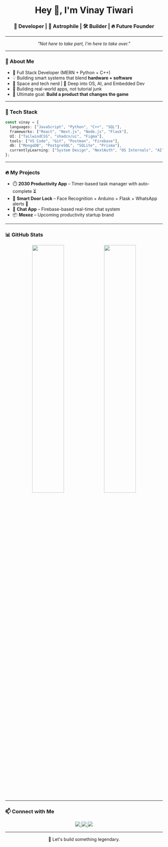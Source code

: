 <h1 align="center">Hey 👋, I'm Vinay Tiwari</h1>  
<h3 align="center">🚀 Developer | 🌌 Astrophile | 🛠️ Builder | 🔥 Future Founder</h3>

---

<p align="center">
  <em>"Not here to take part, I'm here to take over."</em><br/>
</p>

---

### 🚀 About Me

- 🎯 Full Stack Developer (MERN + Python + C++)
- 💡 Building smart systems that blend **hardware + software**
- 🌌 Space and tech nerd | 🧠 Deep into OS, AI, and Embedded Dev
- 🧱 Building real-world apps, not tutorial junk
- 🎯 Ultimate goal: **Build a product that changes the game**

---

### 🧠 Tech Stack

```ts
const vinay = {
  languages: ["JavaScript", "Python", "C++", "SQL"],
  frameworks: ["React", "Next.js", "Node.js", "Flask"],
  UI: ["TailwindCSS", "shadcn/ui", "Figma"],
  tools: ["VS Code", "Git", "Postman", "Firebase"],
  db: ["MongoDB", "PostgreSQL", "SQLite", "Prisma"],
  currentlyLearning: ["System Design", "NextAuth", "OS Internals", "AI"],
};
```

---

### 🔥 My Projects

- ⏱️ **2030 Productivity App** – Timer-based task manager with auto-complete ⏳  
- 🧠 **Smart Door Lock** – Face Recognition + Arduino + Flask + WhatsApp alerts 🔐  
- 💬 **Chat App** – Firebase-based real-time chat system  
- 📦 **Moxoz** – Upcoming productivity startup brand

---

### 📊 GitHub Stats

<p align="center">
  <img src="https://github-readme-stats.vercel.app/api?username=your-username&show_icons=true&theme=tokyonight" width="45%" />
  <img src="https://github-readme-streak-stats.herokuapp.com/?user=your-username&theme=tokyonight" width="45%" />
</p>

---

### 📫 Connect with Me

<p align="center">
  <a href="https://www.linkedin.com/in/your-linkedin/" target="_blank">
    <img src="https://img.shields.io/badge/LinkedIn-%230077B5?style=for-the-badge&logo=linkedin&logoColor=white"/>
  </a>
  <a href="mailto:your@email.com">
    <img src="https://img.shields.io/badge/Gmail-D14836?style=for-the-badge&logo=gmail&logoColor=white" />
  </a>
  <a href="https://twitter.com/your-twitter">
    <img src="https://img.shields.io/badge/Twitter-%231DA1F2?style=for-the-badge&logo=twitter&logoColor=white"/>
  </a>
</p>

---

<p align="center">
  🚀 Let's build something legendary.
</p>
